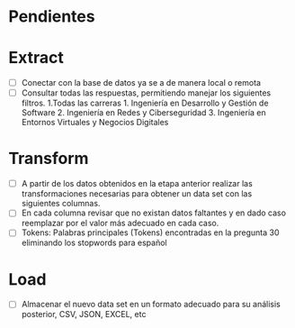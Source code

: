 # Pendientes

# Extract
- [ ] Conectar con la base de datos ya se a de manera local o remota
- [ ] Consultar todas las respuestas, permitiendo manejar los siguientes filtros. 1.Todas las carreras 1. Ingeniería en Desarrollo y Gestión de Software 2. Ingeniería en Redes y Ciberseguridad 3. Ingeniería en Entornos Virtuales y Negocios Digitales

# Transform
- [ ] A partir de los datos obtenidos en la etapa anterior realizar las transformaciones necesarias para obtener un data set con las siguientes columnas.
- [ ] En cada columna revisar que no existan datos faltantes y en dado caso reemplazar por el valor más adecuado en cada caso.
- [ ] Tokens: Palabras principales (Tokens) encontradas en la pregunta 30 eliminando los stopwords para español

# Load
- [ ] Almacenar el nuevo data set en un formato adecuado para su análisis posterior, CSV, JSON, EXCEL, etc